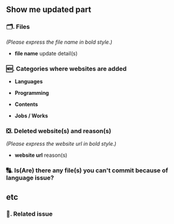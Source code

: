 ## Show me updated part

### 🗂️. Files

_(Please express the file name in bold style.)_

- **file name**
update detail(s)



### 🆕. Categories where websites are added

- **Languages**

- **Programming**

- **Contents**

- **Jobs / Works**



### ❎. Deleted website(s) and reason(s)

_(Please express the website url in bold style.)_

- **website url**
reason(s)



### 🔠. Is(Are) there any file(s) you can't commit because of language issue?



## etc

### 📰. Related issue



### 

